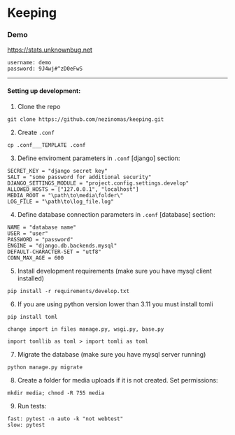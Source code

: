# Keeping


### Demo

https://stats.unknownbug.net
```
username: demo
password: 9J4wj#^zD0eFwS
```

***

#### Setting up development:

1. Clone the repo
```
git clone https://github.com/nezinomas/keeping.git
```

2. Create `.conf`
```
cp .conf___TEMPLATE .conf
```

3. Define enviroment parameters in `.conf` [django] section:
```
SECRET_KEY = "django secret key"
SALT = "some password for additional security"
DJANGO_SETTINGS_MODULE = "project.config.settings.develop"
ALLOWED_HOSTS = ["127.0.0.1", "localhost"]
MEDIA_ROOT = "\path\to\media\folder\"
LOG_FILE = "\path\to\log_file.log"
```

4. Define database connection parameters in `.conf` [database] section:
```
NAME = "database name"
USER = "user"
PASSWORD = "password"
ENGINE = "django.db.backends.mysql"
DEFAULT-CHARACTER-SET = "utf8"
CONN_MAX_AGE = 600
```

5. Install development requirements (make sure you have mysql client installed)
```
pip install -r requirements/develop.txt
```

6. If you are using python version lower than 3.11 you must install tomli
```
pip install toml

change import in files manage.py, wsgi.py, base.py

import tomllib as toml > import tomli as toml
```

7. Migrate the database (make sure you have mysql server running)
```
python manage.py migrate
```

8. Create a folder for media uploads if it is not created. Set permissions:
```
mkdir media; chmod -R 755 media
```

9. Run tests:
```
fast: pytest -n auto -k "not webtest"
slow: pytest
```

